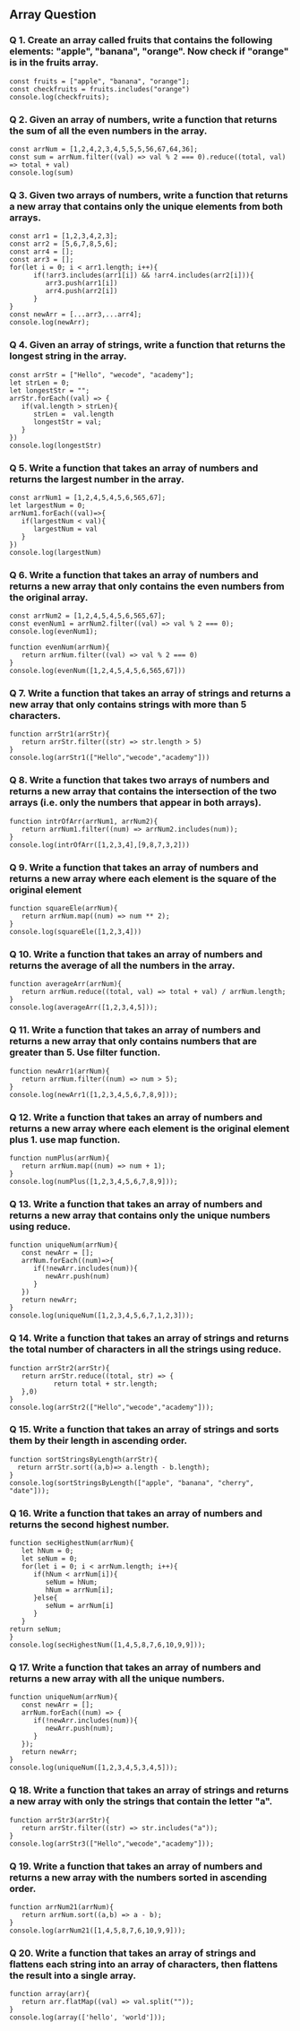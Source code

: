 ## Array Question

### Q 1. Create an array called fruits that contains the following elements: "apple", "banana", "orange". Now check if "orange" is in the fruits array.
~~~
const fruits = ["apple", "banana", "orange"];
const checkfruits = fruits.includes("orange")
console.log(checkfruits);
~~~

### Q 2. Given an array of numbers, write a function that returns the sum of all the even numbers in the array.
~~~
const arrNum = [1,2,4,2,3,4,5,5,5,56,67,64,36];
const sum = arrNum.filter((val) => val % 2 === 0).reduce((total, val) => total + val)
console.log(sum)
~~~

### Q 3. Given two arrays of numbers, write a function that returns a new array that contains only the unique elements from both arrays.
~~~
const arr1 = [1,2,3,4,2,3];
const arr2 = [5,6,7,8,5,6];
const arr4 = [];
const arr3 = [];
for(let i = 0; i < arr1.length; i++){
      if(!arr3.includes(arr1[i]) && !arr4.includes(arr2[i])){
         arr3.push(arr1[i])
         arr4.push(arr2[i])
      }
}
const newArr = [...arr3,...arr4];
console.log(newArr);
~~~

### Q 4. Given an array of strings, write a function that returns the longest string in the array.
~~~
const arrStr = ["Hello", "wecode", "academy"];
let strLen = 0;
let longestStr = "";
arrStr.forEach((val) => {
   if(val.length > strLen){
      strLen =  val.length
      longestStr = val;
   }
})
console.log(longestStr)
~~~

### Q 5. Write a function that takes an array of numbers and returns the largest number in the array.
~~~
const arrNum1 = [1,2,4,5,4,5,6,565,67];
let largestNum = 0;
arrNum1.forEach((val)=>{
   if(largestNum < val){
      largestNum = val
   }
})
console.log(largestNum)
~~~

### Q 6. Write a function that takes an array of numbers and returns a new array that only contains the even numbers from the original array.
~~~
const arrNum2 = [1,2,4,5,4,5,6,565,67];
const evenNum1 = arrNum2.filter((val) => val % 2 === 0);
console.log(evenNum1);

function evenNum(arrNum){
   return arrNum.filter((val) => val % 2 === 0)
}
console.log(evenNum([1,2,4,5,4,5,6,565,67]))
~~~

### Q 7. Write a function that takes an array of strings and returns a new array that only contains strings with more than 5 characters.
~~~
function arrStr1(arrStr){
   return arrStr.filter((str) => str.length > 5)
}
console.log(arrStr1(["Hello","wecode","academy"]))
~~~

### Q 8. Write a function that takes two arrays of numbers and returns a new array that contains the intersection of the two arrays (i.e. only the numbers that appear in both arrays).
~~~
function intrOfArr(arrNum1, arrNum2){
   return arrNum1.filter((num) => arrNum2.includes(num));
}
console.log(intrOfArr([1,2,3,4],[9,8,7,3,2]))
~~~

### Q 9. Write a function that takes an array of numbers and returns a new array where each element is the square of the original element
~~~
function squareEle(arrNum){
   return arrNum.map((num) => num ** 2);
}
console.log(squareEle([1,2,3,4]))
~~~

### Q 10. Write a function that takes an array of numbers and returns the average of all the numbers in the array.
~~~
function averageArr(arrNum){
   return arrNum.reduce((total, val) => total + val) / arrNum.length;
}
console.log(averageArr([1,2,3,4,5]));
~~~

### Q 11. Write a function that takes an array of numbers and returns a new array that only contains numbers that are greater than 5. Use filter function.
~~~
function newArr1(arrNum){
   return arrNum.filter((num) => num > 5);
}
console.log(newArr1([1,2,3,4,5,6,7,8,9]));
~~~

### Q 12. Write a function that takes an array of numbers and returns a new array where each element is the original element plus 1. use map function.
~~~
function numPlus(arrNum){
   return arrNum.map((num) => num + 1);
}
console.log(numPlus([1,2,3,4,5,6,7,8,9]));
~~~

### Q 13. Write a function that takes an array of numbers and returns a new array that contains only the unique numbers using reduce.
~~~
function uniqueNum(arrNum){
   const newArr = [];
   arrNum.forEach((num)=>{
      if(!newArr.includes(num)){
         newArr.push(num)
      }
   })
   return newArr;
}
console.log(uniqueNum([1,2,3,4,5,6,7,1,2,3]));
~~~

### Q 14. Write a function that takes an array of strings and returns the total number of characters in all the strings using reduce.
~~~
function arrStr2(arrStr){
   return arrStr.reduce((total, str) => {
           return total + str.length;
   },0)
}
console.log(arrStr2(["Hello","wecode","academy"]));
~~~

### Q 15. Write a function that takes an array of strings and sorts them by their length in ascending order.
~~~
function sortStringsByLength(arrStr){
  return arrStr.sort((a,b)=> a.length - b.length);
}
console.log(sortStringsByLength(["apple", "banana", "cherry", "date"]));
~~~

### Q 16. Write a function that takes an array of numbers and returns the second highest number.
~~~
function secHighestNum(arrNum){
   let hNum = 0;
   let seNum = 0;
   for(let i = 0; i < arrNum.length; i++){
      if(hNum < arrNum[i]){
         seNum = hNum;
         hNum = arrNum[i];
      }else{
         seNum = arrNum[i]
      }
   }
return seNum;
}
console.log(secHighestNum([1,4,5,8,7,6,10,9,9]));
~~~

### Q 17. Write a function that takes an array of numbers and returns a new array with all the unique numbers.
~~~
function uniqueNum(arrNum){
   const newArr = [];
   arrNum.forEach((num) => {
      if(!newArr.includes(num)){
         newArr.push(num);
      }
   });
   return newArr;
}
console.log(uniqueNum([1,2,3,4,5,3,4,5]));
~~~

### Q 18. Write a function that takes an array of strings and returns a new array with only the strings that contain the letter "a".
~~~
function arrStr3(arrStr){
   return arrStr.filter((str) => str.includes("a"));
}
console.log(arrStr3(["Hello","wecode","academy"]));
~~~

### Q 19. Write a function that takes an array of numbers and returns a new array with the numbers sorted in ascending order.
~~~
function arrNum21(arrNum){
   return arrNum.sort((a,b) => a - b);
}
console.log(arrNum21([1,4,5,8,7,6,10,9,9]));
~~~

### Q 20. Write a function that takes an array of strings and flattens each string into an array of characters, then flattens the result into a single array.
~~~
function array(arr){
   return arr.flatMap((val) => val.split(""));
}
console.log(array(['hello', 'world']));
~~~